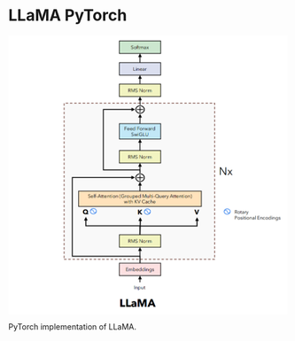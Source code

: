 # LLaMA PyTorch

<p align="center">
  <img src="LLaMA.png" alt="LLaMA" style="display:block; margin:auto; width:550px;" />
</p>

PyTorch implementation of LLaMA.
